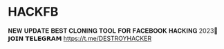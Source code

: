 # HACKFB
 𝐍𝐄𝐖 𝐔𝐏𝐃𝐀𝐓𝐄 𝐁𝐄𝐒𝐓 𝐂𝐋𝐎𝐍𝐈𝐍𝐆 𝐓𝐎𝐎𝐋 𝐅𝐎𝐑 𝐅𝐀𝐂𝐄𝐁𝐎𝐎𝐊 𝐇𝐀𝐂𝐊𝐈𝐍𝐆 2023🙁 𝗝𝗢𝗜𝗡 𝗧𝗘𝗟𝗘𝗚𝗥𝗔𝗠 https://t.me/DESTROYHACKER
